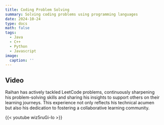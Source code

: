 ```yaml
---
title: Coding Problem Solving
summary: Solving coding problems using programming languages
date: 2024-10-24
type: docs
math: false
tags:
  - Java
  - C++
  - Python
  - Javascript
image:
  caption: ''
---
```



## Video

Raihan has actively tackled LeetCode problems, continuously sharpening his problem-solving skills and sharing his insights to support others on their learning journeys. 
This experience not only reflects his technical acumen but also his dedication to fostering a collaborative learning community.

{{< youtube wiz5ruGi-Io >}}


